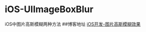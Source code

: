 # iOS-UIImageBoxBlur
iOS中图片高斯模糊两种方法
##博客地址
[iOS开发-图片高斯模糊效果](http://www.cnblogs.com/xiaofeixiang/p/5129074.html)
